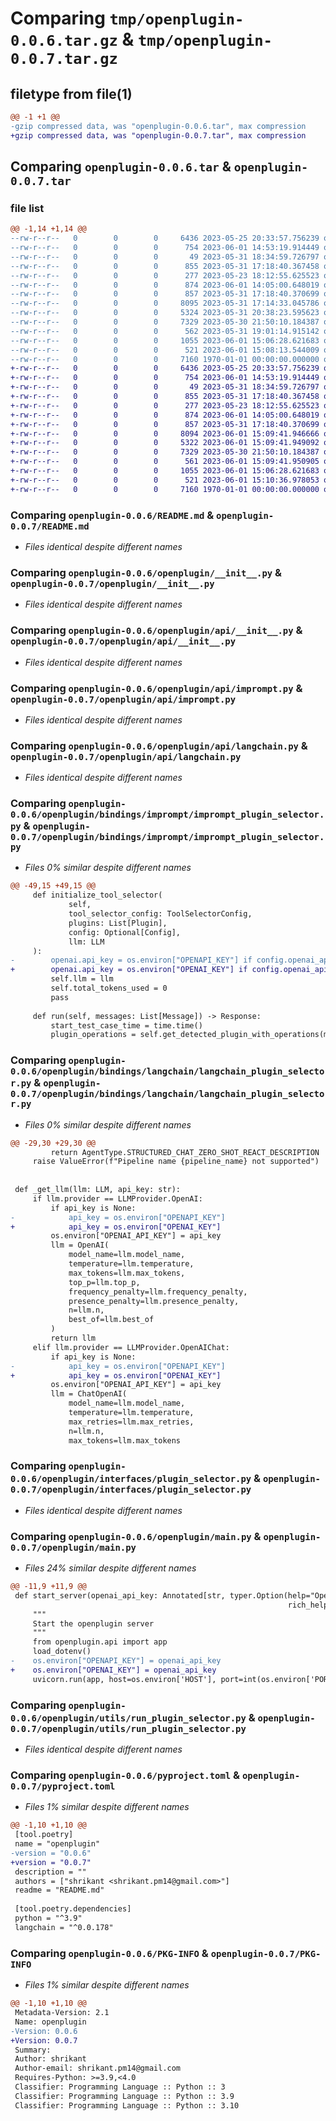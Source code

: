 # Comparing `tmp/openplugin-0.0.6.tar.gz` & `tmp/openplugin-0.0.7.tar.gz`

## filetype from file(1)

```diff
@@ -1 +1 @@
-gzip compressed data, was "openplugin-0.0.6.tar", max compression
+gzip compressed data, was "openplugin-0.0.7.tar", max compression
```

## Comparing `openplugin-0.0.6.tar` & `openplugin-0.0.7.tar`

### file list

```diff
@@ -1,14 +1,14 @@
--rw-r--r--   0        0        0     6436 2023-05-25 20:33:57.756239 openplugin-0.0.6/README.md
--rw-r--r--   0        0        0      754 2023-06-01 14:53:19.914449 openplugin-0.0.6/openplugin/__init__.py
--rw-r--r--   0        0        0       49 2023-05-31 18:34:59.726797 openplugin-0.0.6/openplugin/__main__.py
--rw-r--r--   0        0        0      855 2023-05-31 17:18:40.367458 openplugin-0.0.6/openplugin/api/__init__.py
--rw-r--r--   0        0        0      277 2023-05-23 18:12:55.625523 openplugin-0.0.6/openplugin/api/http_error.py
--rw-r--r--   0        0        0      874 2023-06-01 14:05:00.648019 openplugin-0.0.6/openplugin/api/imprompt.py
--rw-r--r--   0        0        0      857 2023-05-31 17:18:40.370699 openplugin-0.0.6/openplugin/api/langchain.py
--rw-r--r--   0        0        0     8095 2023-05-31 17:14:33.045786 openplugin-0.0.6/openplugin/bindings/imprompt/imprompt_plugin_selector.py
--rw-r--r--   0        0        0     5324 2023-05-31 20:38:23.595623 openplugin-0.0.6/openplugin/bindings/langchain/langchain_plugin_selector.py
--rw-r--r--   0        0        0     7329 2023-05-30 21:50:10.184387 openplugin-0.0.6/openplugin/interfaces/plugin_selector.py
--rw-r--r--   0        0        0      562 2023-05-31 19:01:14.915142 openplugin-0.0.6/openplugin/main.py
--rw-r--r--   0        0        0     1055 2023-06-01 15:06:28.621683 openplugin-0.0.6/openplugin/utils/run_plugin_selector.py
--rw-r--r--   0        0        0      521 2023-06-01 15:08:13.544009 openplugin-0.0.6/pyproject.toml
--rw-r--r--   0        0        0     7160 1970-01-01 00:00:00.000000 openplugin-0.0.6/PKG-INFO
+-rw-r--r--   0        0        0     6436 2023-05-25 20:33:57.756239 openplugin-0.0.7/README.md
+-rw-r--r--   0        0        0      754 2023-06-01 14:53:19.914449 openplugin-0.0.7/openplugin/__init__.py
+-rw-r--r--   0        0        0       49 2023-05-31 18:34:59.726797 openplugin-0.0.7/openplugin/__main__.py
+-rw-r--r--   0        0        0      855 2023-05-31 17:18:40.367458 openplugin-0.0.7/openplugin/api/__init__.py
+-rw-r--r--   0        0        0      277 2023-05-23 18:12:55.625523 openplugin-0.0.7/openplugin/api/http_error.py
+-rw-r--r--   0        0        0      874 2023-06-01 14:05:00.648019 openplugin-0.0.7/openplugin/api/imprompt.py
+-rw-r--r--   0        0        0      857 2023-05-31 17:18:40.370699 openplugin-0.0.7/openplugin/api/langchain.py
+-rw-r--r--   0        0        0     8094 2023-06-01 15:09:41.946666 openplugin-0.0.7/openplugin/bindings/imprompt/imprompt_plugin_selector.py
+-rw-r--r--   0        0        0     5322 2023-06-01 15:09:41.949092 openplugin-0.0.7/openplugin/bindings/langchain/langchain_plugin_selector.py
+-rw-r--r--   0        0        0     7329 2023-05-30 21:50:10.184387 openplugin-0.0.7/openplugin/interfaces/plugin_selector.py
+-rw-r--r--   0        0        0      561 2023-06-01 15:09:41.950905 openplugin-0.0.7/openplugin/main.py
+-rw-r--r--   0        0        0     1055 2023-06-01 15:06:28.621683 openplugin-0.0.7/openplugin/utils/run_plugin_selector.py
+-rw-r--r--   0        0        0      521 2023-06-01 15:10:36.978053 openplugin-0.0.7/pyproject.toml
+-rw-r--r--   0        0        0     7160 1970-01-01 00:00:00.000000 openplugin-0.0.7/PKG-INFO
```

### Comparing `openplugin-0.0.6/README.md` & `openplugin-0.0.7/README.md`

 * *Files identical despite different names*

### Comparing `openplugin-0.0.6/openplugin/__init__.py` & `openplugin-0.0.7/openplugin/__init__.py`

 * *Files identical despite different names*

### Comparing `openplugin-0.0.6/openplugin/api/__init__.py` & `openplugin-0.0.7/openplugin/api/__init__.py`

 * *Files identical despite different names*

### Comparing `openplugin-0.0.6/openplugin/api/imprompt.py` & `openplugin-0.0.7/openplugin/api/imprompt.py`

 * *Files identical despite different names*

### Comparing `openplugin-0.0.6/openplugin/api/langchain.py` & `openplugin-0.0.7/openplugin/api/langchain.py`

 * *Files identical despite different names*

### Comparing `openplugin-0.0.6/openplugin/bindings/imprompt/imprompt_plugin_selector.py` & `openplugin-0.0.7/openplugin/bindings/imprompt/imprompt_plugin_selector.py`

 * *Files 0% similar despite different names*

```diff
@@ -49,15 +49,15 @@
     def initialize_tool_selector(
             self,
             tool_selector_config: ToolSelectorConfig,
             plugins: List[Plugin],
             config: Optional[Config],
             llm: LLM
     ):
-        openai.api_key = os.environ["OPENAPI_KEY"] if config.openai_api_key is None else config.openai_api_key
+        openai.api_key = os.environ["OPENAI_KEY"] if config.openai_api_key is None else config.openai_api_key
         self.llm = llm
         self.total_tokens_used = 0
         pass
 
     def run(self, messages: List[Message]) -> Response:
         start_test_case_time = time.time()
         plugin_operations = self.get_detected_plugin_with_operations(messages)
```

### Comparing `openplugin-0.0.6/openplugin/bindings/langchain/langchain_plugin_selector.py` & `openplugin-0.0.7/openplugin/bindings/langchain/langchain_plugin_selector.py`

 * *Files 0% similar despite different names*

```diff
@@ -29,30 +29,30 @@
         return AgentType.STRUCTURED_CHAT_ZERO_SHOT_REACT_DESCRIPTION
     raise ValueError(f"Pipeline name {pipeline_name} not supported")
 
 
 def _get_llm(llm: LLM, api_key: str):
     if llm.provider == LLMProvider.OpenAI:
         if api_key is None:
-            api_key = os.environ["OPENAPI_KEY"]
+            api_key = os.environ["OPENAI_KEY"]
         os.environ["OPENAI_API_KEY"] = api_key
         llm = OpenAI(
             model_name=llm.model_name,
             temperature=llm.temperature,
             max_tokens=llm.max_tokens,
             top_p=llm.top_p,
             frequency_penalty=llm.frequency_penalty,
             presence_penalty=llm.presence_penalty,
             n=llm.n,
             best_of=llm.best_of
         )
         return llm
     elif llm.provider == LLMProvider.OpenAIChat:
         if api_key is None:
-            api_key = os.environ["OPENAPI_KEY"]
+            api_key = os.environ["OPENAI_KEY"]
         os.environ["OPENAI_API_KEY"] = api_key
         llm = ChatOpenAI(
             model_name=llm.model_name,
             temperature=llm.temperature,
             max_retries=llm.max_retries,
             n=llm.n,
             max_tokens=llm.max_tokens
```

### Comparing `openplugin-0.0.6/openplugin/interfaces/plugin_selector.py` & `openplugin-0.0.7/openplugin/interfaces/plugin_selector.py`

 * *Files identical despite different names*

### Comparing `openplugin-0.0.6/openplugin/main.py` & `openplugin-0.0.7/openplugin/main.py`

 * *Files 24% similar despite different names*

```diff
@@ -11,9 +11,9 @@
 def start_server(openai_api_key: Annotated[str, typer.Option(help="OpenAI API Key",
                                                              rich_help_panel="Customization and Utils")]):
     """
     Start the openplugin server
     """
     from openplugin.api import app
     load_dotenv()
-    os.environ["OPENAPI_KEY"] = openai_api_key
+    os.environ["OPENAI_KEY"] = openai_api_key
     uvicorn.run(app, host=os.environ['HOST'], port=int(os.environ['PORT']))
```

### Comparing `openplugin-0.0.6/openplugin/utils/run_plugin_selector.py` & `openplugin-0.0.7/openplugin/utils/run_plugin_selector.py`

 * *Files identical despite different names*

### Comparing `openplugin-0.0.6/pyproject.toml` & `openplugin-0.0.7/pyproject.toml`

 * *Files 1% similar despite different names*

```diff
@@ -1,10 +1,10 @@
 [tool.poetry]
 name = "openplugin"
-version = "0.0.6"
+version = "0.0.7"
 description = ""
 authors = ["shrikant <shrikant.pm14@gmail.com>"]
 readme = "README.md"
 
 [tool.poetry.dependencies]
 python = "^3.9"
 langchain = "^0.0.178"
```

### Comparing `openplugin-0.0.6/PKG-INFO` & `openplugin-0.0.7/PKG-INFO`

 * *Files 1% similar despite different names*

```diff
@@ -1,10 +1,10 @@
 Metadata-Version: 2.1
 Name: openplugin
-Version: 0.0.6
+Version: 0.0.7
 Summary: 
 Author: shrikant
 Author-email: shrikant.pm14@gmail.com
 Requires-Python: >=3.9,<4.0
 Classifier: Programming Language :: Python :: 3
 Classifier: Programming Language :: Python :: 3.9
 Classifier: Programming Language :: Python :: 3.10
```

